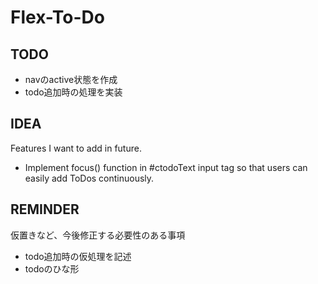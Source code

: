 # Flex-To-Do
## TODO
* navのactive状態を作成
* todo追加時の処理を実装

## IDEA
Features I want to add in future.
* Implement focus() function in #ctodoText input tag so that users can easily add ToDos continuously.

## REMINDER
仮置きなど、今後修正する必要性のある事項
* todo追加時の仮処理を記述
* todoのひな形